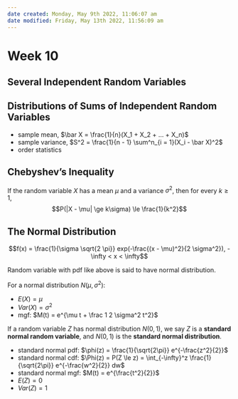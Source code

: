 ```yaml
---
date created: Monday, May 9th 2022, 11:06:07 am
date modified: Friday, May 13th 2022, 11:56:09 am
---
```


# Week 10

## Several Independent Random Variables

## Distributions of Sums of Independent Random Variables

- sample mean, $\bar X = \frac{1}{n}(X_1 + X_2 + … + X_n)$
- sample variance, $S^2 = \frac{1}{n - 1} \sum^n_{i = 1}(X_i - \bar X)^2$
- order statistics

## Chebyshev’s Inequality

If the random variable $X$ has a mean $\mu$ and a variance $\sigma^2$, then for every $k \ge 1$, $$P(|X - \mu| \ge k\sigma) \le \frac{1}{k^2}$$

## The Normal Distribution

$$f(x) = \frac{1}{\sigma \sqrt{2 \pi}} exp(-\frac{(x - \mu)^2}{2 \sigma^2}), -\infty < x < \infty$$

Random variable with pdf like above is said to have normal distribution.

For a normal distribution $N(\mu, \sigma^2)$:

- $E(X) = \mu$
- $Var(X) = \sigma^2$
- mgf: $M(t) = e^{\mu t + \frac 1 2 \sigma^2 t^2}$

If a random variable $Z$ has normal distribution $N(0, 1)$, we say $Z$ is a **standard normal random variable**, and $N(0, 1)$ is the **standard normal distribution**.

- standard normal pdf: $\phi(z) = \frac{1}{\sqrt{2\pi}} e^{-\frac{z^2}{2}}$
- standard normal cdf: $\Phi(z) = P(Z \le z) = \int_{-\infty}^z \frac{1}{\sqrt{2\pi}} e^{-\frac{w^2}{2}} dw$
- standard normal mgf: $M(t) = e^{\frac{t^2}{2}}$
- $E(Z) = 0$
- $Var(Z) = 1$
